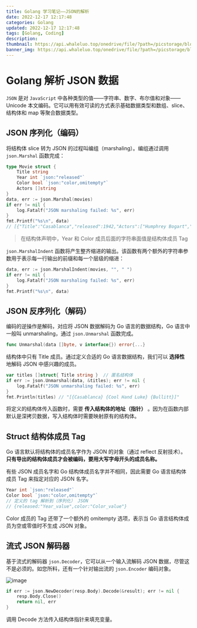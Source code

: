 ```yaml
---
title: Golang 学习笔记——JSON的解析
date: 2022-12-17 12:17:48
categories: Golang
updated: 2022-12-17 12:17:48
tags: [Golang, Coding]
description:
thumbnail: https://api.whaleluo.top/onedrive/file/?path=/picstorage/blog/Golang/icon_img.png&webp=true
banner_img: https://api.whaleluo.top/onedrive/file/?path=/picstorage/blog/Golang/icon_img.png&webp=true
---
```


# Golang 解析 JSON 数据

`JSON` 是对 `JavaScript` 中各种类型的值——字符串、数字、布尔值和对象—— Unicode 本文编码。它可以用有效可读的方式表示基础数据类型和数组、slice、结构体和 map 等聚合数据类型。

## JSON 序列化（编码）

将结构体 slice 转为 JSON 的过程叫编组（marshaling）。编组通过调用 `json.Marshal` 函数完成：

```go
type Movie struct {
    Title string
    Year int `json:"released"`
    Color bool `json:"color,omitempty"`
    Actors []string
}
data, err := json.Marshal(movies)
if err != nil {
    log.Fatalf("JSON marshaling failed: %s", err)
}
fmt.Printf("%s\n", data)
// [{"Title":"Casablanca","released":1942,"Actors":["Humphrey Bogart","Ingrid Bergman"]}]
```

> 在结构体声明中，Year 和 Color 成员后面的字符串面值是结构体成员 Tag

`json.MarshalIndent` 函数将产生整齐缩进的输出。该函数有两个额外的字符串参数用于表示每一行输出的前缀和每一个层级的缩进：

```go
data, err := json.MarshalIndent(movies, "", " ")
if err != nil {
    log.Fatalf("JSON marshaling failed: %s", err)
}
fmt.Printf("%s\n", data)
```

## JSON 反序列化（解码）

编码的逆操作是解码，对应将 JSON 数据解码为 Go 语言的数据结构，Go 语言中一般叫 unmarshaling，通过 `json.Unmarshal` 函数完成。

```go
func Unmarshal(data []byte, v interface{}) error{...}
```

结构体中只有 Title 成员。通过定义合适的 Go 语言数据结构，我们可以 **选择性** 地解码 JSON 中感兴趣的成员。

```go
var titles []struct{ Title string }  // 匿名结构体
if err := json.Unmarshal(data, &titles); err != nil {
    log.Fatalf("JSON unmarshaling failed: %s", err)
}
fmt.Println(titles) // "[{Casablanca} {Cool Hand Luke} {Bullitt}]"
```

将定义的结构体传入函数时，需要 **传入结构体的地址（指针）** 。因为在函数内部默认是深拷贝数据，写入结构体时需要映射原有的结构体。

## Struct 结构体成员 Tag

Go 语言默认将结构体的成员名字作为 JSON 的对象（通过 reflect 反射技术）。**只有导出的结构体成员才会被编码，要用大写字母开头的成员名称。**

有些 JSON 成员名字和 Go 结构体成员名字并不相同，因此需要 Go 语言结构体成员 Tag 来指定对应的 JSON 名字。

```go
Year int `json:"released"`
Color bool `json:"color,omitempty"`
// 定义的 tag 解析到（序列化） JSON
// {released:"Year_value",color:"Color_value"}
```

Color 成员的 Tag 还带了一个额外的 omitempty 选项，表示当 Go 语言结构体成员为空或零值时不生成 JSON 对象。

## 流式 JSON 解码器

基于流式的解码器 `json.Decoder`，它可以从一个输入流解码 JSON 数据，尽管这不是必须的。如您所料，还有一个针对输出流的 `json.Encoder` 编码对象。

![image](https://api.whaleluo.top/onedrive/file/?path=/picstorage/blog/Golang/json-1.png&webp=true)

```go
if err := json.NewDecoder(resp.Body).Decode(&result); err != nil {
    resp.Body.Close()
    return nil, err
}
```

调用 Decode 方法传入结构体指针来填充变量。
